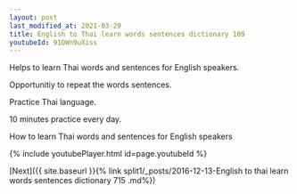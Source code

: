 ```yaml
---
layout: post
last_modified_at: 2021-03-29
title: English to Thai learn words sentences dictionary 109 
youtubeId: 91OWn9uXiss
---
```

 
 
Helps to learn Thai words and sentences for English speakers.

Opportunitiy to repeat the words sentences. 

Practice Thai language. 
 
10 minutes practice every day. 
 
How to learn Thai words and sentences for English speakers 
 
{% include youtubePlayer.html id=page.youtubeId %}
 
 
[Next]({{ site.baseurl }}{% link  split1/_posts/2016-12-13-English to thai learn words sentences dictionary 715 .md%})
 
